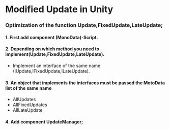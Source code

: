 # Modified Update in Unity
### Optimization of the function Update,FixedUpdate,LateUpdate;

#### 1. First add component (MonoData)-Script.
#### 2. Depending on which method you need to implement(Update,FixedUpdate,LateUpdate).
   - Implement an interface of the same name (IUpdate,IFixedUpdate,ILateUpdate).
#### 3. An object that implements the interfaces must be passed the MotoData list of the same name
   - AllUpdates
   - AllFixedUpdates
   - AllLateUpdate
#### 4. Add component UpdateManager;
